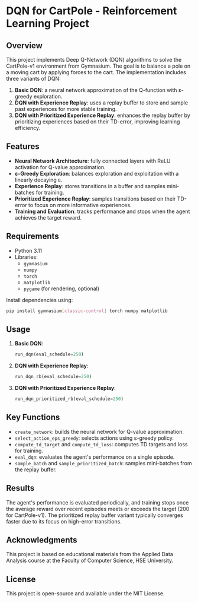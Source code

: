 # DQN for CartPole - Reinforcement Learning Project

## Overview

This project implements Deep Q-Network (DQN) algorithms to solve the CartPole-v1 environment from Gymnasium. The goal is to balance a pole on a moving cart by applying forces to the cart. The implementation includes three variants of DQN:

1. **Basic DQN**: a neural network approximation of the Q-function with ε-greedy exploration.
2. **DQN with Experience Replay**: uses a replay buffer to store and sample past experiences for more stable training.
3. **DQN with Prioritized Experience Replay**: enhances the replay buffer by prioritizing experiences based on their TD-error, improving learning efficiency.

## Features

- **Neural Network Architecture**: fully connected layers with ReLU activation for Q-value approximation.
- **ε-Greedy Exploration**: balances exploration and exploitation with a linearly decaying ε.
- **Experience Replay**: stores transitions in a buffer and samples mini-batches for training.
- **Prioritized Experience Replay**: samples transitions based on their TD-error to focus on more informative experiences.
- **Training and Evaluation**: tracks performance and stops when the agent achieves the target reward.

## Requirements

- Python 3.11
- Libraries:
  - `gymnasium`
  - `numpy`
  - `torch`
  - `matplotlib`
  - `pygame` (for rendering, optional)

Install dependencies using:
```bash
pip install gymnasium[classic-control] torch numpy matplotlib
```

## Usage

1. **Basic DQN**:
   ```python
   run_dqn(eval_schedule=250)
   ```

2. **DQN with Experience Replay**:
   ```python
   run_dqn_rb(eval_schedule=250)
   ```

3. **DQN with Prioritized Experience Replay**:
   ```python
   run_dqn_prioritized_rb(eval_schedule=250)
   ```

## Key Functions

- `create_network`: builds the neural network for Q-value approximation.
- `select_action_eps_greedy`: selects actions using ε-greedy policy.
- `compute_td_target` and `compute_td_loss`: computes TD targets and loss for training.
- `eval_dqn`: evaluates the agent's performance on a single episode.
- `sample_batch` and `sample_prioritized_batch`: samples mini-batches from the replay buffer.

## Results

The agent's performance is evaluated periodically, and training stops once the average reward over recent episodes meets or exceeds the target (200 for CartPole-v1). The prioritized replay buffer variant typically converges faster due to its focus on high-error transitions.

## Acknowledgments

This project is based on educational materials from the Applied Data Analysis course at the Faculty of Computer Science, HSE University. 

## License

This project is open-source and available under the MIT License.
